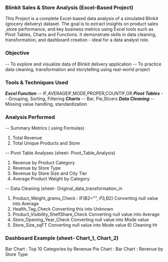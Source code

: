 ### Blinkit Sales & Store Analysis (Excel-Based Project)

This Project is a complete Excel-based data analysis of a simulated Blinkit (grocery delivery) dataset. The goal is to extract insights on product sales ,store performance, and key business metrics using Excel tools such as Pivot Tables, Charts and Functions. It demonstrate skills in data cleaning, transformation, and dashboard creation - ideal for a data analyst role.

### Objective
-- To explore and visualize data of Blinkit delivery application
-- To practice data cleaning, transformation and storytelling using real-world project


### Tools & Techniques Used

***Excel Function*** -- IF,AVERAGEIF,MODE,PROPER,COUNTIF,OR
***Pivot Tables*** -- Grouping, Sorting, Filtering
***Charts*** -- Bar, Pie,Slicers
***Data Cleaning*** -- Missing value handling, standardization

### Analysis Performed
-- Summary Metrics ( using Formulas) 
1) Total Revenue
2) Total Unique Products and Store

-- Pivot Table Analyses (sheet- Pivot_Table_Analysis) 
1) Revenue by Product Category
2) Revenue by Store Type
3) Revenue by Store Size and City Tier
4) Average Product Weight by Category

-- Data Cleaning (sheet- Original_data_transformation_in
1) Product_Weight_grams_Check : IF(B2="", $P$3,B2)
   Converting null value  into Average 
2) Health_Tag_Check
    Converting this into Unknown 
3) Product_Visibility_ShelfShare_Check
   Converting null value into Average
4) Store_Opening_Year_Check
   Converting null value into Mode value
5) Store_Size_sqFT
   Converting null value into Mode value   6) Cleaning Hr
### Dashboard Example (sheet- Chart_1, Chart_2)
Bar Chart : Top 10 Categories by Revenue
Pie Chart : 
Bar Chart : Revenue by Store Type








